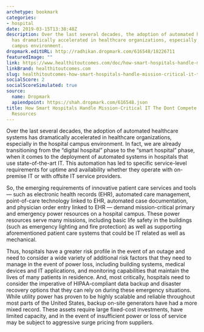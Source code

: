 ```yaml
---
archetype: bookmark
categories:
- hospital
date: 2019-03-15T13:38:48Z
description: Over the last several decades, the adoption of automated healthcare systems
  has dramatically accelerated in healthcare organizations, especially in the hospital
  campus environment.
dropmark.editURL: http://radhikan.dropmark.com/616548/18226711
featuredImage: ""
link: https://www.healthitoutcomes.com/doc/how-smart-hospitals-handle-mission-critical-it-they-don-t-compete-for-campus-resources-0001
linkBrand: healthitoutcomes.com
slug: healthitoutcomes-how-smart-hospitals-handle-mission-critical-it-the-dont-compete-for-campus-resources
socialScore: 2
socialScoreSimulated: true
source:
  name: Dropmark
  apiendpoint: https://shah.dropmark.com/616548.json
title: How Smart Hospitals Handle Mission-Critical IT The Dont Compete For Campus
  Resources
---
```

Over the last several decades, the adoption of automated healthcare systems has dramatically accelerated in healthcare organizations, especially in the hospital campus environment. In fact, we are already transitioning from the “digital hospital” phase to the “smart hospital” phase, when it comes to the deployment of automated systems in hospitals that use state-of-the-art IT. This automation has led to specific service-level requirements for uptime and availability whether they operate with on-premise IT or with offsite IT service providers.

So, the emerging requirements of innovative patient care services and tools — such as electronic health records (EHR), automated care management, point-of-care technology linked to EHR, automated case documentation, and physician order entry linked to EHR — demand mission-critical primary and emergency power resources on a hospital campus. These power resources serve many missions, including basic life safety in the buildings (such as emergency lighting and fire protection) as well as supporting aforementioned patient care systems that could be IT related as well as mechanical.

Thus, hospitals have a greater risk profile in the event of an outage and need to consider a wide variety of additional risk factors that they need to manage in the event of power loss, including building systems, medical devices and IT applications, and monitoring capabilities that maintain the lives of many patients in residence. And, most critically, hospitals need to consider the imperative of HIPAA-compliant data backup and disaster recovery options that they can rely on during these emergency situations. While utility power has proven to be highly scalable and reliable throughout most parts of the United States, backup on-site generators have had a more mixed record. These assets require large fixed-cost investments, have limited capacity, and in the event of insufficient power or loss of service may be subject to aggressive surge pricing from suppliers.
